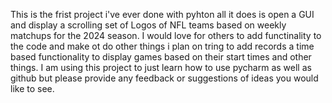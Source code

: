 This is the frist project i've ever done with pyhton all it does is open a GUI and display a scrolling set of Logos of NFL teams based on weekly matchups for the 2024 season.
I would love for others to add functinality to the code and make ot do other things i plan on tring to add records a time based functionality to display games based on their start times and other things.
I am using this project to just learn how to use pycharm as well as github but please provide any feedback or suggestions of ideas you would like to see.
